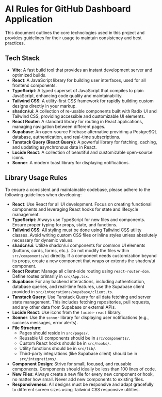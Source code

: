 # AI Rules for GitHub Dashboard Application

This document outlines the core technologies used in this project and provides guidelines for their usage to maintain consistency and best practices.

## Tech Stack

*   **Vite**: A fast build tool that provides an instant development server and optimized builds.
*   **React**: A JavaScript library for building user interfaces, used for all frontend components.
*   **TypeScript**: A typed superset of JavaScript that compiles to plain JavaScript, enhancing code quality and maintainability.
*   **Tailwind CSS**: A utility-first CSS framework for rapidly building custom designs directly in your markup.
*   **shadcn/ui**: A collection of re-usable components built with Radix UI and Tailwind CSS, providing accessible and customizable UI elements.
*   **React Router**: A standard library for routing in React applications, managing navigation between different pages.
*   **Supabase**: An open-source Firebase alternative providing a PostgreSQL database, authentication, and real-time subscriptions.
*   **Tanstack Query (React Query)**: A powerful library for fetching, caching, and updating asynchronous data in React.
*   **Lucide React**: A collection of beautiful and customizable open-source icons.
*   **Sonner**: A modern toast library for displaying notifications.

## Library Usage Rules

To ensure a consistent and maintainable codebase, please adhere to the following guidelines when developing:

*   **React**: Use React for all UI development. Focus on creating functional components and leveraging React hooks for state and lifecycle management.
*   **TypeScript**: Always use TypeScript for new files and components. Ensure proper typing for props, state, and functions.
*   **Tailwind CSS**: All styling must be done using Tailwind CSS utility classes. Avoid writing custom CSS files or inline styles unless absolutely necessary for dynamic values.
*   **shadcn/ui**: Utilize shadcn/ui components for common UI elements (buttons, cards, forms, etc.). Do not modify the files within `src/components/ui` directly. If a component needs customization beyond its props, create a new component that wraps or extends the shadcn/ui component.
*   **React Router**: Manage all client-side routing using `react-router-dom`. Define routes primarily in `src/App.tsx`.
*   **Supabase**: For any backend interactions, including authentication, database queries, and real-time features, use the Supabase client provided in `src/integrations/supabase/client.ts`.
*   **Tanstack Query**: Use Tanstack Query for all data fetching and server state management. This includes fetching repositories, pull requests, and any other data from Supabase or external APIs.
*   **Lucide React**: Use icons from the `lucide-react` library.
*   **Sonner**: Use the `sonner` library for displaying user notifications (e.g., success messages, error alerts).
*   **File Structure**:
    *   Pages should reside in `src/pages/`.
    *   Reusable UI components should be in `src/components/`.
    *   Custom React hooks should be in `src/hooks/`.
    *   Utility functions should be in `src/lib/`.
    *   Third-party integrations (like Supabase client) should be in `src/integrations/`.
*   **Component Design**: Strive for small, focused, and reusable components. Components should ideally be less than 100 lines of code.
*   **New Files**: Always create a new file for every new component or hook, no matter how small. Never add new components to existing files.
*   **Responsiveness**: All designs must be responsive and adapt gracefully to different screen sizes using Tailwind CSS responsive utilities.